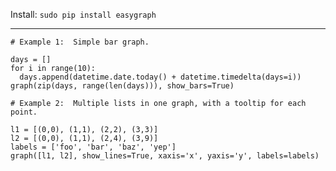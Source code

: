 
Install:  `sudo pip install easygraph`

-------------------------------

    # Example 1:  Simple bar graph.

    days = []
    for i in range(10):
      days.append(datetime.date.today() + datetime.timedelta(days=i))
    graph(zip(days, range(len(days))), show_bars=True)

    # Example 2:  Multiple lists in one graph, with a tooltip for each point.

    l1 = [(0,0), (1,1), (2,2), (3,3)]
    l2 = [(0,0), (1,1), (2,4), (3,9)]
    labels = ['foo', 'bar', 'baz', 'yep']
    graph([l1, l2], show_lines=True, xaxis='x', yaxis='y', labels=labels)
